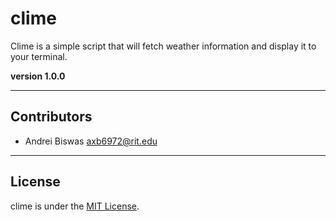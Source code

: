 # clime
Clime is a simple script that will fetch weather information and display it to your terminal.

**version 1.0.0**

---

## Contributors
- Andrei Biswas <axb6972@rit.edu>

---

## License
clime is under the [MIT License](https://github.com/codeabiswas/clime_cli/blob/develop/LICENSE).